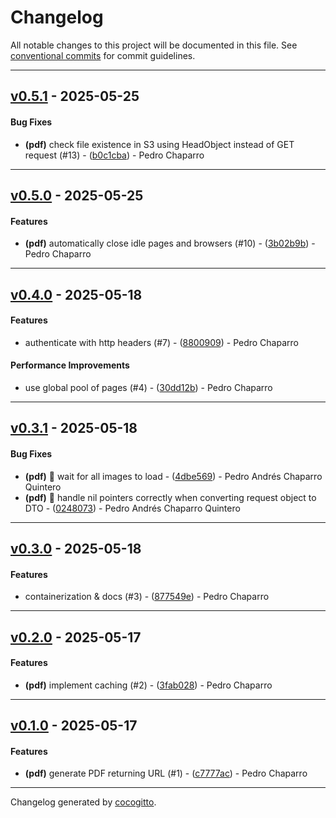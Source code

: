 # Changelog
All notable changes to this project will be documented in this file. See [conventional commits](https://www.conventionalcommits.org/) for commit guidelines.

- - -
## [v0.5.1](https://github.com/PChaparro/serpentarius/compare/b0c1cba21b6c7486705b3f8958427f43bf26fd8f..v0.5.1) - 2025-05-25
#### Bug Fixes
- **(pdf)** check file existence in S3 using HeadObject instead of GET request (#13) - ([b0c1cba](https://github.com/PChaparro/serpentarius/commit/b0c1cba21b6c7486705b3f8958427f43bf26fd8f)) - Pedro Chaparro

- - -

## [v0.5.0](https://github.com/PChaparro/serpentarius/compare/3b02b9b29d4e8e65c80535ab1d5f3b7228296b01..v0.5.0) - 2025-05-25
#### Features
- **(pdf)** automatically close idle pages and browsers (#10) - ([3b02b9b](https://github.com/PChaparro/serpentarius/commit/3b02b9b29d4e8e65c80535ab1d5f3b7228296b01)) - Pedro Chaparro

- - -

## [v0.4.0](https://github.com/PChaparro/serpentarius/compare/30dd12bf60ebb614c970cbc9e8e12123cf38cefc..v0.4.0) - 2025-05-18
#### Features
- authenticate with http headers (#7) - ([8800909](https://github.com/PChaparro/serpentarius/commit/88009095568f18e62de2112b456c249f0f7b43d6)) - Pedro Chaparro
#### Performance Improvements
- use global pool of pages (#4) - ([30dd12b](https://github.com/PChaparro/serpentarius/commit/30dd12bf60ebb614c970cbc9e8e12123cf38cefc)) - Pedro Chaparro

- - -

## [v0.3.1](https://github.com/PChaparro/serpentarius/compare/0248073d20abf7596b904d65ac3d0331328ccdf6..v0.3.1) - 2025-05-18
#### Bug Fixes
- **(pdf)** :bug: wait for all images to load - ([4dbe569](https://github.com/PChaparro/serpentarius/commit/4dbe5692b7717706d0bcf4e08536f454fbfe3c28)) - Pedro Andrés Chaparro Quintero
- **(pdf)** :bug: handle nil pointers correctly when converting request object to DTO - ([0248073](https://github.com/PChaparro/serpentarius/commit/0248073d20abf7596b904d65ac3d0331328ccdf6)) - Pedro Andrés Chaparro Quintero

- - -

## [v0.3.0](https://github.com/PChaparro/serpentarius/compare/877549eb779962b50fed552b4f52440a1b0c197a..v0.3.0) - 2025-05-18
#### Features
- containerization & docs (#3) - ([877549e](https://github.com/PChaparro/serpentarius/commit/877549eb779962b50fed552b4f52440a1b0c197a)) - Pedro Chaparro

- - -

## [v0.2.0](https://github.com/PChaparro/serpentarius/compare/3fab028dbe6727cd94bdaa2f66a2d69af721c755..v0.2.0) - 2025-05-17
#### Features
- **(pdf)** implement caching (#2) - ([3fab028](https://github.com/PChaparro/serpentarius/commit/3fab028dbe6727cd94bdaa2f66a2d69af721c755)) - Pedro Chaparro

- - -

## [v0.1.0](https://github.com/PChaparro/serpentarius/compare/276a5fb3354da77bf4ce7703ef3bebf2dc2d5270..v0.1.0) - 2025-05-17
#### Features
- **(pdf)** generate PDF returning URL (#1) - ([c7777ac](https://github.com/PChaparro/serpentarius/commit/c7777ac1c754e7f110fcc1872c6e62acba98ec34)) - Pedro Chaparro

- - -

Changelog generated by [cocogitto](https://github.com/cocogitto/cocogitto).